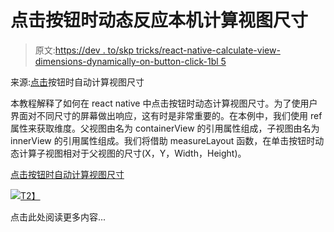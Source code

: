 # 点击按钮时动态反应本机计算视图尺寸

> 原文:[https://dev . to/skp tricks/react-native-calculate-view-dimensions-dynamically-on-button-click-1bl 5](https://dev.to/skptricks/react-native-calculate-view-dimensions-dynamically-on-button-click-1bl5)

来源:[点击](https://www.skptricks.com/2019/05/react-native-calculate-view-dimensions-dynamically-on-button-click.html)按钮时自动计算视图尺寸

本教程解释了如何在 react native 中点击按钮时动态计算视图尺寸。为了使用户界面对不同尺寸的屏幕做出响应，这有时是非常重要的。在本例中，我们使用 ref 属性来获取维度。父视图由名为 containerView 的引用属性组成，子视图由名为 innerView 的引用属性组成。我们将借助 measureLayout 函数，在单击按钮时动态计算子视图相对于父视图的尺寸(X，Y，Width，Height)。

[点击按钮时自动计算视图尺寸](https://www.skptricks.com/2019/05/react-native-calculate-view-dimensions-dynamically-on-button-click.html)

[![](../Images/c17f8014c6689f5ec3aa522d9ab80bfd.png)T2】](https://res.cloudinary.com/practicaldev/image/fetch/s--8q7jeW81--/c_limit%2Cf_auto%2Cfl_progressive%2Cq_auto%2Cw_880/https://1.bp.blogspot.com/-e0_QAJAIt78/XOu-1Z9X5mI/AAAAAAAAC3k/F3q8kHe1JXsyuBhcUc7aIArjj1cqHS2iACLcBGAs/s400/react-native-calculate-view-dimensions-dynamically-on-button-click.jpg)

点击此处阅读更多内容...
